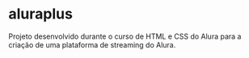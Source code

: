# aluraplus
Projeto desenvolvido durante o curso de HTML e CSS do Alura para a criação de uma plataforma de streaming do Alura.
